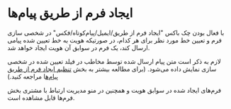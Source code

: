 # ایجاد فرم از طریق پیام‌ها

با فعال بودن چک باکس "ایجاد فرم از طریق/ایمیل/پیام‌کوتاه/فکس" در شخصی سازی فرم و تعیین خط مورد نظر برای هر کدام، در صورتیکه هویت به خط تعیین شده پیامی ارسال کند، یک فرم در سوابق آن هویت ایجاد خواهد شد.

لازم به ذکر است متن پیام ارسال شده توسط مخاطب در فیلد تعیین شده در شخصی سازی نمایش داده می‌شود. (برای مطالعه بیشتر به بخش [تنظیم ایجاد فرم از طریق پیام‌ه](https://github.com/1stco/PayamGostarDocs/blob/master/Help/Settings/Personalization-crm/Form-management/form-ersalpayam.md)ا مراجعه کنید.)

فرم‌های ایجاد شده در سوابق هویت و همچنین در منو مدیریت ارتباط با مشتری بخش فرم‌ها قابل مشاهده است.
